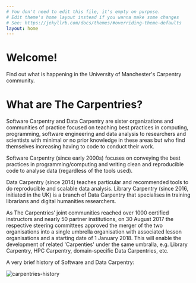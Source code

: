 ```yaml
---
# You don't need to edit this file, it's empty on purpose.
# Edit theme's home layout instead if you wanna make some changes
# See: https://jekyllrb.com/docs/themes/#overriding-theme-defaults
layout: home
---
```


# Welcome!
Find out what is happening in the University of Manchester's Carpentry community.

# What are The Carpentries?

Software Carpentry and Data Carpentry are sister organizations and communities of practice focused on teaching best practices in computing, programming, software engineering and data analysis to researchers and scientists with minimal or no prior knowledge in these areas but who find themselves increasing having to code to conduct their work. 

Software Carpentry (since early 2000s) focuses on conveying the best practices in programming/computing and writing clean and reproducible code to analyse data (regardless of the tools used). 

Data Carpentry (since 2014) teaches particular and recommended tools to do reproducible and scalable data analysis. Library Carpentry (since 2016, initiated in the UK) is a branch of Data Carpentry that specialises in training librarians and digital humanities researchers.

As The Carpentries’ joint communities reached over 1000 certified instructors and nearly 50 partner institutions, on 30 August 2017 the respective steering committees approved the merger of the two organisations into a single umbrella organisation with associated lesson organisations and a starting date of 1 January 2018. This will enable the development of related 'Carpenties' under the same umbralla, e.g. Library Carpentry, HPC Carpentry, domain-specific Data Carpentries, etc.

A very brief history of Software and Data Carpentry:

![carpentries-history](https://software-carpentry.org/files/2017/SWCDChistory.png "A brief history of Software and Data Carpentry")

